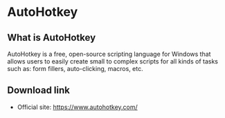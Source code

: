 # AutoHotkey

## What is AutoHotkey

AutoHotkey is a free, open-source scripting language for Windows that allows users to easily create small to complex scripts for all kinds of tasks such as: form fillers, auto-clicking, macros, etc.  

## Download link

* Official site: https://www.autohotkey.com/
